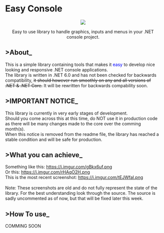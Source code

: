 # Easy Console

<p align="center">
  <img src="https://i.imgur.com/68XPEBA.png"/>
</p>
<p align="center">Easy to use library to handle graphics, inputs and menus in your .NET console project.</p>

## \>About_

This is a simple library containing tools that makes it <span style="color:blue">easy</span> to develop nice looking and responsive .NET console applications.<br/>
The library is written in .NET 6.0 and has not been checked for backwards compatibility, <s>it should however run smoothly on any and all versions of .NET & .NET Core.</s> It will be rewritten for backwards compability soon.</br>

## \>IMPORTANT NOTICE_
This library is currently in very early stages of development.</br>
Should you come across this at this time, do NOT use it in production code as there will be many changes made to the core over the comming month(s).</br>
When this notice is removed from the readme file, the library has reached a stable condition and will be safe for production.

## \>What you can achieve_
Something like this: https://i.imgur.com/gBkx6uf.png<br/>
Or this: https://i.imgur.com/rHAqO2H.png<br/>
This is the most recent screenshot: https://i.imgur.com/tEJWfaI.png<br/>
<br/>
Note: These screenshots are old and do not fully represent the state of the library.
For the best understanding look through the source.
The source is sadly uncommented as of now, but that will be fixed later this week.<br/>

## >How To use_

COMMING SOON
